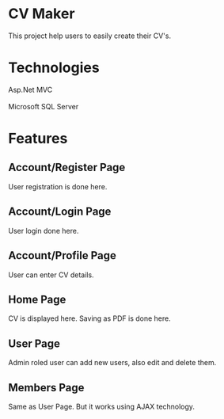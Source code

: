 # CV Maker
This project help users to easily create their CV's.
# Technologies
Asp.Net MVC <br /> <br />
Microsoft SQL Server
# Features
## Account/Register Page
User registration is done here.
## Account/Login Page
User login done here.
## Account/Profile Page
User can enter CV details.
## Home Page
CV is displayed here. Saving as PDF is done here.
## User Page
Admin roled user can add new users, also edit and delete them.
## Members Page
Same as User Page. But it works using AJAX technology.


